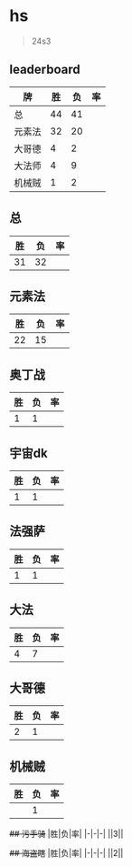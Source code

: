 # hs

> 24s3

## leaderboard
|牌|胜|负|率|
|-|-|-|-|
|总|44|41||
|元素法|32|20||
|大哥德|4|2||
|大法师|4|9||
|机械贼|1|2||

## 总
|胜|负|率|
|-|-|-|
|31|32||

## 元素法
|胜|负|率|
|-|-|-|
|22|15||

## 奥丁战
|胜|负|率|
|-|-|-|
|1|1||

## 宇宙dk
|胜|负|率|
|-|-|-|
|1|1||

## 法强萨
|胜|负|率|
|-|-|-|
|1|1||

## 大法
|胜|负|率|
|-|-|-|
|4|7||

## 大哥德
|胜|负|率|
|-|-|-|
|2|1||

## 机械贼
|胜|负|率|
|-|-|-|
||1||

~~## 污手骑~~
|胜|负|率|
|-|-|-|
||3||

~~## 海盗瞎~~
|胜|负|率|
|-|-|-|
||2||
